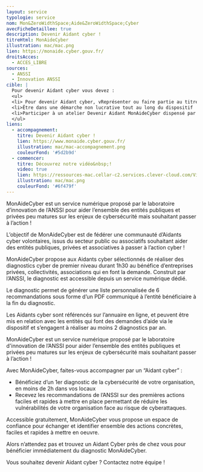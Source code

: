 ```yaml
---
layout: service
typologie: service
nom: Mon&ZeroWidthSpace;Aide&ZeroWidthSpace;Cyber
avecFicheDetaillee: true
description: Devenir Aidant cyber !
titreHtml: MonAideCyber
illustration: mac/mac.png
lien: https://monaide.cyber.gouv.fr/
droitsAcces:
  - ACCES_LIBRE
sources:
  - ANSSI
  - Innovation ANSSI
cible: |
  Pour devenir Aidant cyber vous devez : 
  <ul>
  <li> Pour devenir Aidant cyber, vReprésenter ou faire partie au titre de son activité professionnelle ou associative d’un service de l’État, d’une administration, d’une réserve citoyenne ou d’une entité morale à but non lucratif</li>
  <li>Être dans une démarche non lucrative tout au long du dispositif
  <li>Participer à un atelier Devenir Aidant MonAideCyber dispensé par l’ANSSI</li>
  </ul>
liens:
  - accompagnement:
    titre: Devenir Aidant cyber !
    lien: https://www.monaide.cyber.gouv.fr/
    illustration: mac/mac-accompagnement.png
    couleurFond: '#5d2b9d'
  - commencer:
    titre: Découvrez notre vidéo&nbsp;!
    video: true
    lien: https://ressources-mac.cellar-c2.services.clever-cloud.com/Video_MAC.mp4
    illustration: mac/mac.png
    couleurFond: '#6f479f'
---
```


MonAideCyber est un service numérique proposé par le laboratoire d’innovation de l’ANSSI pour aider l’ensemble des entités publiques et privées peu matures sur les enjeux de cybersécurité mais souhaitant passer à l’action !

L’objectif de MonAideCyber est de fédérer une communauté d’Aidants cyber volontaires, issus du secteur public ou associatifs souhaitant aider des entités publiques, privées et associatives à passer à l’action cyber !

MonAideCyber propose aux Aidants cyber sélectionnés de réaliser des diagnostics cyber de premier niveau durant 1h30 au bénéfice d’entreprises privées, collectivités, associations qui en font la demande. Construit par l’ANSSI, le diagnostic est accessible depuis un service numérique dédié.

Le diagnostic permet de générer une liste personnalisée de 6 recommandations sous forme d’un PDF communiqué à l’entité bénéficiaire à la fin du diagnostic.

Les Aidants cyber sont référencés sur l’annuaire en ligne, et peuvent être mis en relation avec les entités qui font des demandes d’aide via le dispositif et s’engagent à réaliser au moins 2 diagnostics par an.

MonAideCyber est un service numérique proposé par le laboratoire d'innovation de l’ANSSI pour aider l’ensemble des entités publiques et privées peu matures sur les enjeux de cybersécurité mais souhaitant passer à l’action&nbsp;!

Avec MonAideCyber, faites-vous accompagner par un “Aidant cyber” :

<ul>
  <li> Bénéficiez d’un 1er diagnostic de la cybersécurité de votre organisation, en moins de 2h dans vos locaux </li>
  <li>Recevez les recommandations de l’ANSSI sur des premières actions faciles et rapides à mettre en place permettant de réduire les vulnérabilités de votre organisation face au risque de cyberattaques.</li>
</ul>

Accessible gratuitement, MonAideCyber vous propose un espace de confiance pour échanger et identifier ensemble des actions concrètes, faciles et rapides à mettre en oeuvre.

Alors n’attendez pas et trouvez un Aidant Cyber près de chez vous pour bénéficier immédiatement du diagnostic MonAideCyber.

Vous souhaitez devenir Aidant cyber&nbsp;? Contactez notre équipe&nbsp;!
